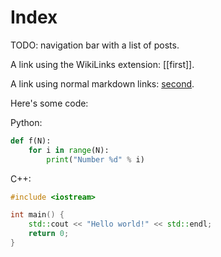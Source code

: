 # Index

TODO: navigation bar with a list of posts.

A link using the WikiLinks extension: [[first]].

A link using normal markdown links: [second](second.html).

Here's some code:

Python:
``` py
def f(N):
    for i in range(N):
        print("Number %d" % i)
```

C++:
``` cpp
#include <iostream>

int main() {
    std::cout << "Hello world!" << std::endl;
    return 0;
}
```